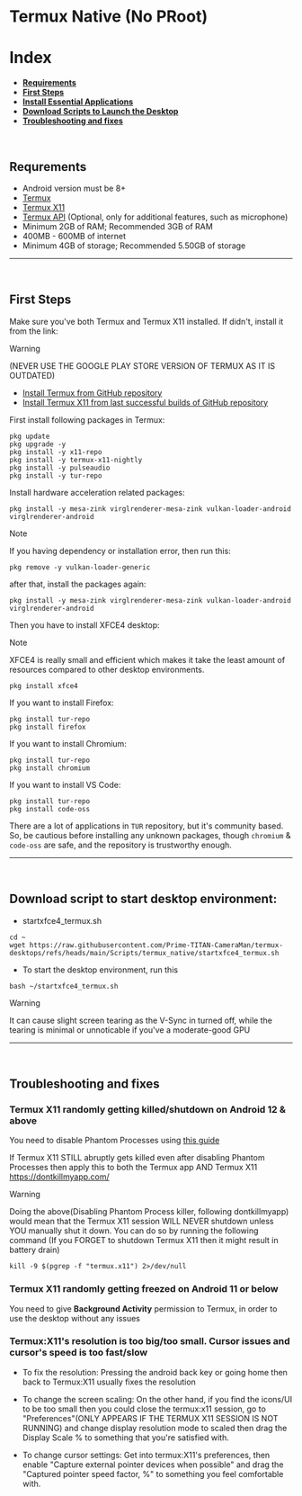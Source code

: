 # Termux Native (No PRoot)
# Index
- **[Requirements](#termux-needs)**
- **[First Steps](#first-steps-termux)**
- **[Install Essential Applications](#apps-install-termux)**
- **[Download Scripts to Launch the Desktop](#script-download-termux)**
- **[Troubleshooting and fixes](#fix-problem-termux)**

<br>

## Requrements <a name=termux-needs></a>
- Android version must be 8+
- [Termux](https://github.com/termux/termux-app/releases)
- [Termux X11](https://github.com/termux/termux-x11/actions/workflows/debug_build.yml)
- [Termux API](https://github.com/termux/termux-api/releases) (Optional, only for additional features, such as microphone)
- Minimum 2GB of RAM; Recommended 3GB of RAM
- 400MB - 600MB of internet
- Minimum 4GB of storage; Recommended 5.50GB of storage

---
<br>

## First Steps <a name=first-steps-termux></a>
Make sure you've both Termux and Termux X11 installed. If didn't, install it from the link:
> [!WARNING]
> (NEVER USE THE GOOGLE PLAY STORE VERSION OF TERMUX AS IT IS OUTDATED)
- [Install Termux from GitHub repository](https://github.com/termux/termux-app/releases)
- [Install Termux X11 from last successful builds of GitHub repository](https://github.com/termux/termux-x11/actions/workflows/debug_build.yml)

First install following packages in Termux:
```
pkg update
pkg upgrade -y
pkg install -y x11-repo
pkg install -y termux-x11-nightly
pkg install -y pulseaudio
pkg install -y tur-repo
```
Install hardware acceleration related packages:
```
pkg install -y mesa-zink virglrenderer-mesa-zink vulkan-loader-android virglrenderer-android
```
> [!NOTE]
> If you having dependency or installation error, then run this:
```
pkg remove -y vulkan-loader-generic
```
after that, install the packages again:
```
pkg install -y mesa-zink virglrenderer-mesa-zink vulkan-loader-android virglrenderer-android
```
Then you have to install XFCE4 desktop:
> [!NOTE]
> XFCE4 is really small and efficient which makes it take the least amount of resources compared to other desktop environments.
```
pkg install xfce4
```
If you want to install Firefox: <a name=apps-install-termux></a>
```
pkg install tur-repo
pkg install firefox
```
If you want to install Chromium:
```
pkg install tur-repo
pkg install chromium
```
If you want to install VS Code:
```
pkg install tur-repo
pkg install code-oss
```
There are a lot of applications in `TUR` repository, but it's community based. So, be cautious before installing any unknown packages, though `chromium` & `code-oss` are safe, and the repository is trustworthy enough.

---
<br>

## Download script to start desktop environment: <a name=script-download-termux></a>

-  startxfce4_termux.sh
```
cd ~
wget https://raw.githubusercontent.com/Prime-TITAN-CameraMan/termux-desktops/refs/heads/main/Scripts/termux_native/startxfce4_termux.sh
```

- To start the desktop environment, run this
```
bash ~/startxfce4_termux.sh
```
> [!WARNING]
> It can cause slight screen tearing as the V-Sync in turned off, while the tearing is minimal or unnoticable if you've a moderate-good GPU

---
<br>

## Troubleshooting and fixes <a name=fix-problem-termux></a>
### Termux X11 randomly getting killed/shutdown on Android 12 & above

You need to disable Phantom Processes using [this guide](https://github.com/EDLLT/TermuxDisablePhantomProcess)

If Termux X11 STILL abruptly gets killed even after disabling Phantom Processes then apply this to both the Termux app AND Termux X11 https://dontkillmyapp.com/

> [!WARNING]
> Doing the above(Disabling Phantom Process killer, following dontkillmyapp) would mean that the Termux X11 session WILL NEVER shutdown unless YOU manually shut it down. You can do so by running the following command (If you FORGET to shutdown Termux X11 then it might result in battery drain)
```
kill -9 $(pgrep -f "termux.x11") 2>/dev/null
```
### Termux X11 randomly getting freezed on Android 11 or below
You need to give **Background Activity** permission to Termux, in order to use the desktop without any issues

### Termux:X11's resolution is too big/too small. Cursor issues and cursor's speed is too fast/slow

- To fix the resolution: Pressing the android back key or going home then back to Termux:X11 usually fixes the resolution
  
- To change the screen scaling: On the other hand, if you find the icons/UI to be too small then you could close the termux:x11 session, go to "Preferences"(ONLY APPEARS IF THE TERMUX X11 SESSION IS NOT RUNNING) and change display resolution mode to scaled then drag the Display Scale % to something that you're satisfied with.
  
- To change cursor settings: Get into termux:X11's preferences, then enable "Capture external pointer devices when possible" and drag the "Captured pointer speed factor, %" to something you feel comfortable with.
